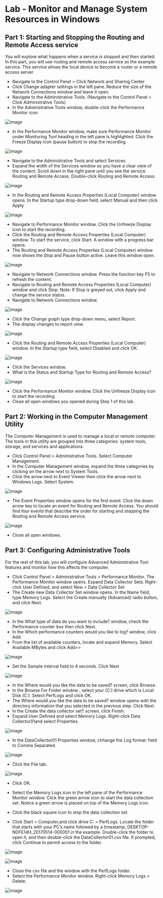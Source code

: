 # Lab - Monitor and Manage System Resources in Windows

## Part 1: Starting and Stopping the Routing and Remote Access service

You will explore what happens when a service is stopped and then started. In this part, you will use routing
and remote access service as the example service. This service allows the local device to become a router or
a remote access server

* Navigate to the Control Panel > Click Network and Sharing Center
* Click Change adapter settings in the left pane. Reduce the size of the Network Connections window and leave it open.
* Navigate to the Administrative Tools. (Navigate to the Control Panel > Click Administrative Tools)
* In the Administrative Tools window, double-click the Performance Monitor icon.

![image](https://github.com/tousif13/CISCO_CyberOps/assets/33444140/ecbcc7de-8f6f-47c2-8aa6-7cd76a1e6cbc)

* In the Performance Monitor window, make sure Performance Monitor under Monitoring Tool heading in the left pane is highlighted. Click the Freeze Display icon (pause button) to stop the recording.

![image](https://github.com/tousif13/CISCO_CyberOps/assets/33444140/386d2adc-e87b-44ad-80f2-f3596aa74a23)

* Navigate to the Administrative Tools and select Services
* Expand the width of the Services window so you have a clear view of the content. Scroll down in the right pane until you see the service Routing and Remote Access. Double-click Routing and Remote Access.

![image](https://github.com/tousif13/CISCO_CyberOps/assets/33444140/943de9d8-371d-4837-b2da-071a3c4e0161)

* In the Routing and Remote Access Properties (Local Computer) window opens. In the Startup type drop-down field, select Manual and then click Apply

![image](https://github.com/tousif13/CISCO_CyberOps/assets/33444140/16f6c98e-cc7c-4e08-baea-6b99564aa6a0)

* Navigate to Performance Monitor window. Click the Unfreeze Display icon to start the recording. 
* Click the Routing and Remote Access Properties (Local Computer) window. To start the service, click
Start. A window with a progress bar opens.
* The Routing and Remote Access Properties (Local Computer) window now shows the Stop and Pause button active. Leave this window open.

![image](https://github.com/tousif13/CISCO_CyberOps/assets/33444140/54fc371a-fa7d-4e81-9057-bd6527032bb1)

* Navigate to Network Connections window. Press the function key F5 to refresh the content.
* Navigate to Routing and Remote Access Properties (Local Computer) window and click Stop. Note: If Stop is greyed out, click Apply and change the service status.
* Navigate to Network Connections window.

![image](https://github.com/tousif13/CISCO_CyberOps/assets/33444140/b30421a9-bd28-45e7-88f8-587c6db6ee97)

* Click the Change graph type drop-down menu, select Report.
* The display changes to report view.

![image](https://github.com/tousif13/CISCO_CyberOps/assets/33444140/88db409c-3cba-4a7f-8eef-af9f5111f98a)

* Click the Routing and Remote Access Properties (Local Computer) window. In the Startup type field, select Disabled and click OK.

![image](https://github.com/tousif13/CISCO_CyberOps/assets/33444140/c1d56280-36ac-45bf-8c74-244b5f9a7959)

* Click the Services window.
* What is the Status and Startup Type for Routing and Remote Access?

![image](https://github.com/tousif13/CISCO_CyberOps/assets/33444140/63151cda-331b-45bf-9d1d-af1b8308b0c0)

* Click the Performance Monitor window. Click the Unfreeze Display icon to start the recording
* Close all open windows you opened during Step 1 of this lab.

## Part 2: Working in the Computer Management Utility

The Computer Management is used to manage a local or remote computer. The tools in this utility are grouped into three categories: system tools, storage, and services and applications.

* Click Control Panel > Administrative Tools. Select Computer Management. 
* In the Computer Management window, expand the three categories by clicking on the arrow next to System Tools.
* Click the arrow next to Event Viewer then click the arrow next to Windows Logs. Select System.

![image](https://github.com/tousif13/CISCO_CyberOps/assets/33444140/f30a0a30-ebeb-4692-ac35-42f6a2340b0a)

* The Event Properties window opens for the first event. Click the down arrow key to locate an event for Routing and Remote Access. You should find four events that describe the order for starting and stopping the Routing and Remote Access service.

![image](https://github.com/tousif13/CISCO_CyberOps/assets/33444140/d50bdd66-6d72-40d5-ad0d-ae66e70e1538)

* Close all open windows.

## Part 3: Configuring Administrative Tools

For the rest of this lab, you will configure Advanced Administrative Tool features and monitor how this affects
the computer.

* Click Control Panel > Administrative Tools > Performance Monitor. The Performance Monitor window opens. Expand Data Collector Sets. Right-click User Defined, and select New > Data Collector Set
* The Create new Data Collector Set window opens. In the Name field, type Memory Logs. Select the Create manually (Advanced) radio button, and click Next.

![image](https://github.com/tousif13/CISCO_CyberOps/assets/33444140/ac5eeaae-e134-411e-acc2-e5d80a06338b)

* In the What type of data do you want to include? window, check the Performance counter box then click Next.
* In the Which performance counters would you like to log? window, click Add.
* From the list of available counters, locate and expand Memory. Select Available MBytes and click Add>>

![image](https://github.com/tousif13/CISCO_CyberOps/assets/33444140/492a50df-343e-450e-8012-b55764cfa00a)

* Set the Sample interval field to 4 seconds. Click Next

![image](https://github.com/tousif13/CISCO_CyberOps/assets/33444140/65c18e3d-a6b6-44d4-858d-7a3d072c46b6)

* In the Where would you like the data to be saved? screen, click Browse.
* In the Browse For Folder window , select your (C:) drive which is Local Disk (C:). Select PerfLogs and click OK.
* The Where would you like the data to be saved? window opens with the directory information that you selected in the previous step. Click Next.
* In the Create the data collector set? screen, click Finish.
* Expand User Defined and select Memory Logs. Right-click Data Collector01and select Properties.

![image](https://github.com/tousif13/CISCO_CyberOps/assets/33444140/98db0528-377a-4da5-a2b9-d890cfc56c72)

* In the DataCollector01 Properties window, chhange the Log format: field to Comma Separated.

![image](https://github.com/tousif13/CISCO_CyberOps/assets/33444140/b543ab93-764e-4af7-949e-b5bae1e26ae4)

* Click the File tab.

![image](https://github.com/tousif13/CISCO_CyberOps/assets/33444140/42244fc5-6b60-401d-88e6-25b4f874b351)

* Click OK.

* Select the Memory Logs icon in the left pane of the Performance Monitor window. Click the green arrow icon to start the data collection set. Notice a green arrow is placed on top of the Memory Logs icon.
* Click the black square icon to stop the data collection set.
* Click Start > Computer,and click drive C: > PerfLogs. Locate the folder that starts with your PC’s name followed by a timestamp, DESKTOP-NDFE14H_20170514-000001 in the example. Double-click the folder to open it, and then double-click the DataCollector01.csv file. If prompted, click Continue to permit access to the folder.

![image](https://github.com/tousif13/CISCO_CyberOps/assets/33444140/2777415c-88e0-41c1-b7f6-91b2cfbad79a)

![image](https://github.com/tousif13/CISCO_CyberOps/assets/33444140/8d2f296b-11e8-49fe-ac90-a234a000de48)

* Close the csv file and the window with the PerfLogs folder.
* Select the Performance Monitor window. Right-click Memory Logs > Delete.

![image](https://github.com/tousif13/CISCO_CyberOps/assets/33444140/7dd78c4d-185b-4baf-9321-02fed9c7c49a)
